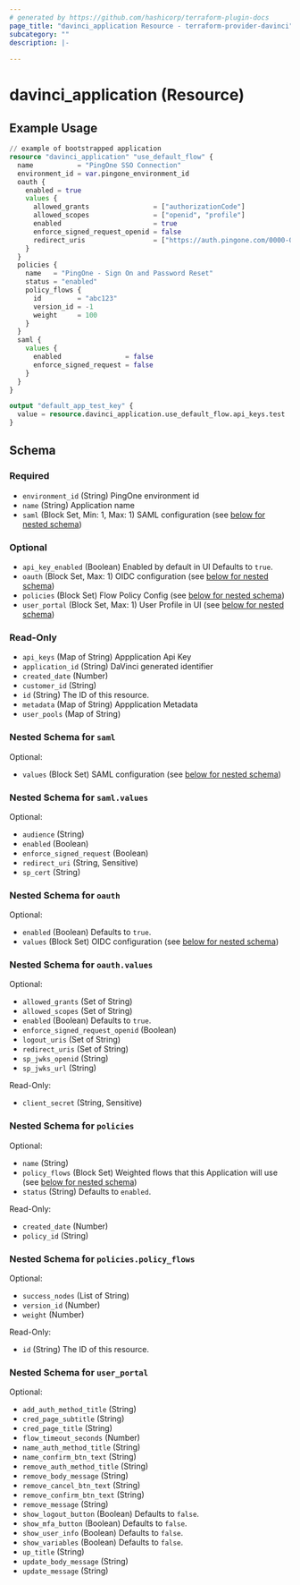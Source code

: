 ```yaml
---
# generated by https://github.com/hashicorp/terraform-plugin-docs
page_title: "davinci_application Resource - terraform-provider-davinci"
subcategory: ""
description: |-
  
---
```


# davinci_application (Resource)



## Example Usage

```terraform
// example of bootstrapped application
resource "davinci_application" "use_default_flow" {
  name           = "PingOne SSO Connection"
  environment_id = var.pingone_environment_id
  oauth {
    enabled = true
    values {
      allowed_grants                = ["authorizationCode"]
      allowed_scopes                = ["openid", "profile"]
      enabled                       = true
      enforce_signed_request_openid = false
      redirect_uris                 = ["https://auth.pingone.com/0000-0000-000/rp/callback/openid_connect"]
    }
  }
  policies {
    name   = "PingOne - Sign On and Password Reset"
    status = "enabled"
    policy_flows {
      id         = "abc123"
      version_id = -1
      weight     = 100
    }
  }
  saml {
    values {
      enabled                = false
      enforce_signed_request = false
    }
  }
}

output "default_app_test_key" {
  value = resource.davinci_application.use_default_flow.api_keys.test
}
```

<!-- schema generated by tfplugindocs -->
## Schema

### Required

- `environment_id` (String) PingOne environment id
- `name` (String) Application name
- `saml` (Block Set, Min: 1, Max: 1) SAML configuration (see [below for nested schema](#nestedblock--saml))

### Optional

- `api_key_enabled` (Boolean) Enabled by default in UI Defaults to `true`.
- `oauth` (Block Set, Max: 1) OIDC configuration (see [below for nested schema](#nestedblock--oauth))
- `policies` (Block Set) Flow Policy Config (see [below for nested schema](#nestedblock--policies))
- `user_portal` (Block Set, Max: 1) User Profile in UI (see [below for nested schema](#nestedblock--user_portal))

### Read-Only

- `api_keys` (Map of String) Appplication Api Key
- `application_id` (String) DaVinci generated identifier
- `created_date` (Number)
- `customer_id` (String)
- `id` (String) The ID of this resource.
- `metadata` (Map of String) Appplication Metadata
- `user_pools` (Map of String)

<a id="nestedblock--saml"></a>
### Nested Schema for `saml`

Optional:

- `values` (Block Set) SAML configuration (see [below for nested schema](#nestedblock--saml--values))

<a id="nestedblock--saml--values"></a>
### Nested Schema for `saml.values`

Optional:

- `audience` (String)
- `enabled` (Boolean)
- `enforce_signed_request` (Boolean)
- `redirect_uri` (String, Sensitive)
- `sp_cert` (String)



<a id="nestedblock--oauth"></a>
### Nested Schema for `oauth`

Optional:

- `enabled` (Boolean) Defaults to `true`.
- `values` (Block Set) OIDC configuration (see [below for nested schema](#nestedblock--oauth--values))

<a id="nestedblock--oauth--values"></a>
### Nested Schema for `oauth.values`

Optional:

- `allowed_grants` (Set of String)
- `allowed_scopes` (Set of String)
- `enabled` (Boolean) Defaults to `true`.
- `enforce_signed_request_openid` (Boolean)
- `logout_uris` (Set of String)
- `redirect_uris` (Set of String)
- `sp_jwks_openid` (String)
- `sp_jwks_url` (String)

Read-Only:

- `client_secret` (String, Sensitive)



<a id="nestedblock--policies"></a>
### Nested Schema for `policies`

Optional:

- `name` (String)
- `policy_flows` (Block Set) Weighted flows that this Application will use (see [below for nested schema](#nestedblock--policies--policy_flows))
- `status` (String) Defaults to `enabled`.

Read-Only:

- `created_date` (Number)
- `policy_id` (String)

<a id="nestedblock--policies--policy_flows"></a>
### Nested Schema for `policies.policy_flows`

Optional:

- `success_nodes` (List of String)
- `version_id` (Number)
- `weight` (Number)

Read-Only:

- `id` (String) The ID of this resource.



<a id="nestedblock--user_portal"></a>
### Nested Schema for `user_portal`

Optional:

- `add_auth_method_title` (String)
- `cred_page_subtitle` (String)
- `cred_page_title` (String)
- `flow_timeout_seconds` (Number)
- `name_auth_method_title` (String)
- `name_confirm_btn_text` (String)
- `remove_auth_method_title` (String)
- `remove_body_message` (String)
- `remove_cancel_btn_text` (String)
- `remove_confirm_btn_text` (String)
- `remove_message` (String)
- `show_logout_button` (Boolean) Defaults to `false`.
- `show_mfa_button` (Boolean) Defaults to `false`.
- `show_user_info` (Boolean) Defaults to `false`.
- `show_variables` (Boolean) Defaults to `false`.
- `up_title` (String)
- `update_body_message` (String)
- `update_message` (String)



